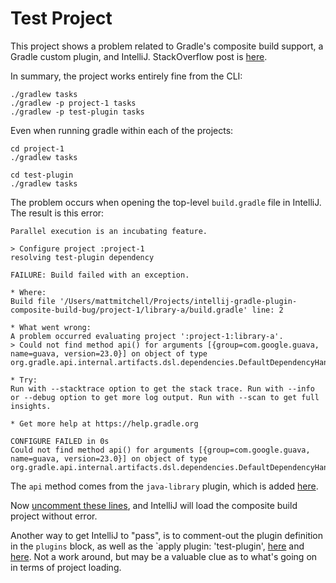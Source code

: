 # Test Project

This project shows a problem related to Gradle's composite build support, a Gradle custom plugin, and IntelliJ. StackOverflow post is [here](https://stackoverflow.com/questions/53975344/gradle-composite-build-with-custom-gradle-plugin-fails-in-intellij-could-not-f).

In summary, the project works entirely fine from the CLI:

```
./gradlew tasks
./gradlew -p project-1 tasks
./gradlew -p test-plugin tasks
```

Even when running gradle within each of the projects:

```
cd project-1
./gradlew tasks
```

```
cd test-plugin
./gradlew tasks
```

The problem occurs when opening the top-level `build.gradle` file in IntelliJ. The result is this error:

```
Parallel execution is an incubating feature.

> Configure project :project-1
resolving test-plugin dependency

FAILURE: Build failed with an exception.

* Where:
Build file '/Users/mattmitchell/Projects/intellij-gradle-plugin-composite-build-bug/project-1/library-a/build.gradle' line: 2

* What went wrong:
A problem occurred evaluating project ':project-1:library-a'.
> Could not find method api() for arguments [{group=com.google.guava, name=guava, version=23.0}] on object of type org.gradle.api.internal.artifacts.dsl.dependencies.DefaultDependencyHandler.

* Try:
Run with --stacktrace option to get the stack trace. Run with --info or --debug option to get more log output. Run with --scan to get full insights.

* Get more help at https://help.gradle.org

CONFIGURE FAILED in 0s
Could not find method api() for arguments [{group=com.google.guava, name=guava, version=23.0}] on object of type org.gradle.api.internal.artifacts.dsl.dependencies.DefaultDependencyHandler.
```

The `api` method comes from the `java-library` plugin, which is added [here](https://github.com/mwmitchell/intellij-gradle-plugin-composite-build-bug/blob/master/project-1/build.gradle#L10).

Now [uncomment these lines](https://github.com/mwmitchell/intellij-gradle-plugin-composite-build-bug/blob/master/project-1/library-a/build.gradle#L1-L5), and IntelliJ will load the composite build project without error.

Another way to get IntelliJ to "pass", is to comment-out the plugin definition in the `plugins` block, as well as the `apply plugin: 'test-plugin', [here](https://github.com/mwmitchell/intellij-gradle-plugin-composite-build-bug/blob/master/project-1/build.gradle#L2) and [here](https://github.com/mwmitchell/intellij-gradle-plugin-composite-build-bug/blob/master/project-1/build.gradle#L6). Not a work around, but may be a valuable clue as to what's going on in terms of project loading.